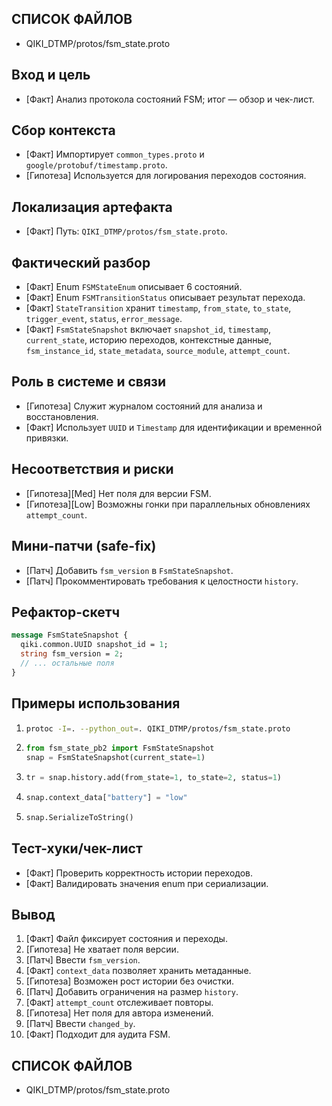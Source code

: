 ## СПИСОК ФАЙЛОВ
- QIKI_DTMP/protos/fsm_state.proto

## Вход и цель
- [Факт] Анализ протокола состояний FSM; итог — обзор и чек-лист.

## Сбор контекста
- [Факт] Импортирует `common_types.proto` и `google/protobuf/timestamp.proto`.
- [Гипотеза] Используется для логирования переходов состояния.

## Локализация артефакта
- [Факт] Путь: `QIKI_DTMP/protos/fsm_state.proto`.

## Фактический разбор
- [Факт] Enum `FSMStateEnum` описывает 6 состояний.
- [Факт] Enum `FSMTransitionStatus` описывает результат перехода.
- [Факт] `StateTransition` хранит `timestamp`, `from_state`, `to_state`, `trigger_event`, `status`, `error_message`.
- [Факт] `FsmStateSnapshot` включает `snapshot_id`, `timestamp`, `current_state`, историю переходов, контекстные данные, `fsm_instance_id`, `state_metadata`, `source_module`, `attempt_count`.

## Роль в системе и связи
- [Гипотеза] Служит журналом состояний для анализа и восстановления.
- [Факт] Использует `UUID` и `Timestamp` для идентификации и временной привязки.

## Несоответствия и риски
- [Гипотеза][Med] Нет поля для версии FSM.
- [Гипотеза][Low] Возможны гонки при параллельных обновлениях `attempt_count`.

## Мини-патчи (safe-fix)
- [Патч] Добавить `fsm_version` в `FsmStateSnapshot`.
- [Патч] Прокомментировать требования к целостности `history`.

## Рефактор-скетч
```proto
message FsmStateSnapshot {
  qiki.common.UUID snapshot_id = 1;
  string fsm_version = 2;
  // ... остальные поля
}
```

## Примеры использования
1. ```bash
   protoc -I=. --python_out=. QIKI_DTMP/protos/fsm_state.proto
   ```
2. ```python
   from fsm_state_pb2 import FsmStateSnapshot
   snap = FsmStateSnapshot(current_state=1)
   ```
3. ```python
   tr = snap.history.add(from_state=1, to_state=2, status=1)
   ```
4. ```python
   snap.context_data["battery"] = "low"
   ```
5. ```python
   snap.SerializeToString()
   ```

## Тест-хуки/чек-лист
- [Факт] Проверить корректность истории переходов.
- [Факт] Валидировать значения enum при сериализации.

## Вывод
1. [Факт] Файл фиксирует состояния и переходы.
2. [Гипотеза] Не хватает поля версии.
3. [Патч] Ввести `fsm_version`.
4. [Факт] `context_data` позволяет хранить метаданные.
5. [Гипотеза] Возможен рост истории без очистки.
6. [Патч] Добавить ограничения на размер `history`.
7. [Факт] `attempt_count` отслеживает повторы.
8. [Гипотеза] Нет поля для автора изменений.
9. [Патч] Ввести `changed_by`.
10. [Факт] Подходит для аудита FSM.

## СПИСОК ФАЙЛОВ
- QIKI_DTMP/protos/fsm_state.proto
